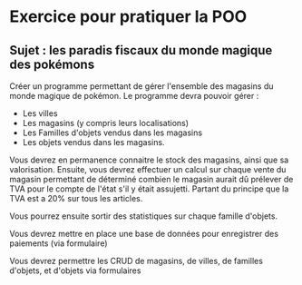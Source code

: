 # Exercice pour pratiquer la POO

## Sujet : les paradis fiscaux du monde magique des pokémons

Créer un programme permettant de gérer l'ensemble des magasins du monde magique de pokémon. Le programme devra pouvoir gérer : 
- Les villes
- Les magasins (y compris leurs localisations)
- Les Familles d'objets vendus dans les magasins
- Les objets vendus dans les magasins.

Vous devrez en permanence connaitre le stock des magasins, ainsi que sa valorisation. Ensuite, vous devrez effectuer un calcul sur chaque vente du magasin permettant de déterminé combien le magasin aurait dû prélever de TVA pour le compte de l'état s'il y était assujetti. Partant du principe que la TVA est a 20% sur tous les articles.

Vous pourrez ensuite sortir des statistiques sur chaque famille d'objets.

Vous devrez mettre en place une base de données pour enregistrer des paiements (via formulaire)

Vous devrez permettre les CRUD de magasins, de villes, de familles d'objets, et d'objets via formulaires